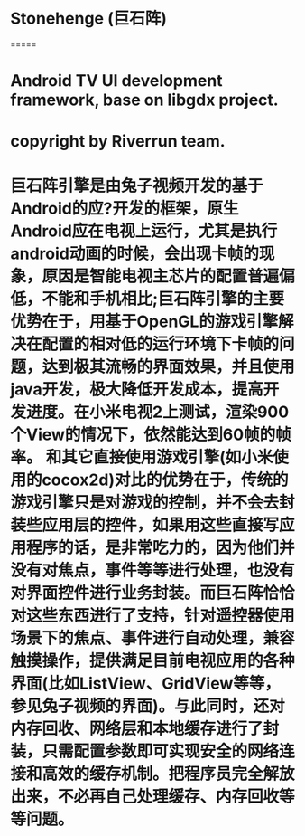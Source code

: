 # Stonehenge (巨石阵)
=====
# Android TV UI development framework, base on libgdx project.
# copyright by Riverrun team.
# 巨石阵引擎是由兔子视频开发的基于Android的应?开发的框架，原生Android应在电视上运行，尤其是执行android动画的时候，会出现卡帧的现象，原因是智能电视主芯片的配置普遍偏低，不能和手机相比;巨石阵引擎的主要优势在于，用基于OpenGL的游戏引擎解决在配置的相对低的运行环境下卡帧的问题，达到极其流畅的界面效果，并且使用java开发，极大降低开发成本，提高开发进度。在小米电视2上测试，渲染900个View的情况下，依然能达到60帧的帧率。 和其它直接使用游戏引擎(如小米使用的cocox2d)对比的优势在于，传统的游戏引擎只是对游戏的控制，并不会去封装些应用层的控件，如果用这些直接写应用程序的话，是非常吃力的，因为他们并没有对焦点，事件等等进行处理，也没有对界面控件进行业务封装。而巨石阵恰恰对这些东西进行了支持，针对遥控器使用场景下的焦点、事件进行自动处理，兼容触摸操作，提供满足目前电视应用的各种界面(比如ListView、GridView等等，参见兔子视频的界面)。与此同时，还对内存回收、网络层和本地缓存进行了封装，只需配置参数即可实现安全的网络连接和高效的缓存机制。把程序员完全解放出来，不必再自己处理缓存、内存回收等等问题。
